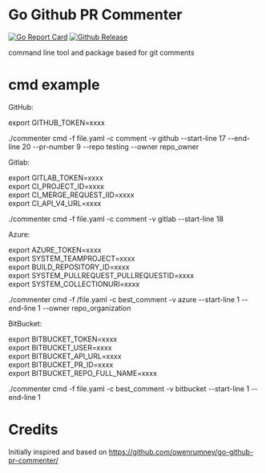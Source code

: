 # Go Github PR Commenter

[![Go Report Card](https://goreportcard.com/badge/github.com/khulnasoft-lab/go-git-pr-commenter)](https://goreportcard.com/report/github.com/khulnasoft-lab/go-git-pr-commenter) 
[![Github Release](https://img.shields.io/github/release/khulnasoft-lab/go-github-pr-commenter.svg)](https://github.com/khulnasoft-lab/go-git-pr-commenter/releases)

command line tool and package based for git comments

# cmd example  

GitHub: 

export GITHUB_TOKEN=xxxx

./commenter cmd -f file.yaml -c comment -v github --start-line 17 --end-line 20 --pr-number 9 --repo testing --owner repo_owner  

Gitlab:  

export GITLAB_TOKEN=xxxx  
export CI_PROJECT_ID=xxxx  
export CI_MERGE_REQUEST_IID=xxxx  
export CI_API_V4_URL=xxxx  
  
./commenter cmd -f file.yaml -c comment -v gitlab --start-line 18  

Azure:

export AZURE_TOKEN=xxxx  
export SYSTEM_TEAMPROJECT=xxxx  
export BUILD_REPOSITORY_ID=xxxx  
export SYSTEM_PULLREQUEST_PULLREQUESTID=xxxx  
export SYSTEM_COLLECTIONURI=xxxx  

./commenter cmd -f /file.yaml -c best_comment -v azure --start-line 1 --end-line 1  --owner repo_organization

BitBucket:

export BITBUCKET_TOKEN=xxxx  
export BITBUCKET_USER=xxxx  
export BITBUCKET_API_URL=xxxx   
export BITBUCKET_PR_ID=xxxx  
export BITBUCKET_REPO_FULL_NAME=xxxx  

./commenter cmd -f file.yaml -c best_comment -v bitbucket --start-line 1 --end-line 1

# Credits

Initially inspired and based on https://github.com/owenrumney/go-github-pr-commenter/ 
